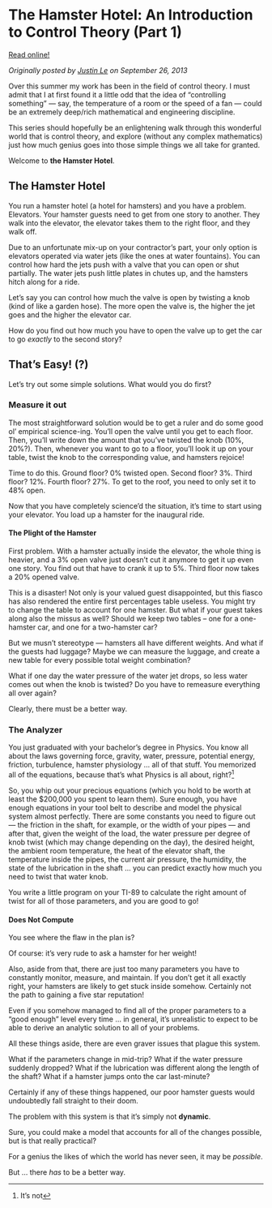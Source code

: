 The Hamster Hotel: An Introduction to Control Theory (Part 1)
=============================================================

[Read online!](https://blog.jle.im/entry/the-hamster-hotel-an-introduction-to-control-theory.html)

*Originally posted by [Justin Le](https://blog.jle.im/) on September 26, 2013*

Over this summer my work has been in the field of control theory. I must
admit that I at first found it a little odd that the idea of
“controlling something” — say, the temperature of a room or the speed of
a fan — could be an extremely deep/rich mathematical and engineering
discipline.

This series should hopefully be an enlightening walk through this
wonderful world that is control theory, and explore (without any complex
mathematics) just how much genius goes into those simple things we all
take for granted.

Welcome to **the Hamster Hotel**.

The Hamster Hotel
-----------------

You run a hamster hotel (a hotel for hamsters) and you have a problem.
Elevators. Your hamster guests need to get from one story to another.
They walk into the elevator, the elevator takes them to the right floor,
and they walk off.

Due to an unfortunate mix-up on your contractor’s part, your only option
is elevators operated via water jets (like the ones at water fountains).
You can control how hard the jets push with a valve that you can open or
shut partially. The water jets push little plates in chutes up, and the
hamsters hitch along for a ride.

Let’s say you can control how much the valve is open by twisting a knob
(kind of like a garden hose). The more open the valve is, the higher the
jet goes and the higher the elevator car.

How do you find out how much you have to open the valve up to get the
car to go *exactly* to the second story?

That’s Easy! (?)
----------------

Let’s try out some simple solutions. What would you do first?

### Measure it out

The most straightforward solution would be to get a ruler and do some
good ol’ empirical science-ing. You’ll open the valve until you get to
each floor. Then, you’ll write down the amount that you’ve twisted the
knob (10%, 20%?). Then, whenever you want to go to a floor, you’ll look
it up on your table, twist the knob to the corresponding value, and
hamsters rejoice!

Time to do this. Ground floor? 0% twisted open. Second floor? 3%. Third
floor? 12%. Fourth floor? 27%. To get to the roof, you need to only set
it to 48% open.

Now that you have completely science’d the situation, it’s time to start
using your elevator. You load up a hamster for the inaugural ride.

#### The Plight of the Hamster

First problem. With a hamster actually inside the elevator, the whole
thing is heavier, and a 3% open valve just doesn’t cut it anymore to get
it up even one story. You find out that have to crank it up to 5%. Third
floor now takes a 20% opened valve.

This is a disaster! Not only is your valued guest disappointed, but this
fiasco has also rendered the entire first percentages table useless. You
might try to change the table to account for one hamster. But what if
your guest takes along also the missus as well? Should we keep two
tables – one for a one-hamster car, and one for a two-hamster car?

But we musn’t stereotype — hamsters all have different weights. And what
if the guests had luggage? Maybe we can measure the luggage, and create
a new table for every possible total weight combination?

What if one day the water pressure of the water jet drops, so less water
comes out when the knob is twisted? Do you have to remeasure everything
all over again?

Clearly, there must be a better way.

### The Analyzer

You just graduated with your bachelor’s degree in Physics. You know all
about the laws governing force, gravity, water, pressure, potential
energy, friction, turbulence, hamster physiology … all of that stuff.
You memorized all of the equations, because that’s what Physics is all
about, right?[^1]

So, you whip out your precious equations (which you hold to be worth at
least the \$200,000 you spent to learn them). Sure enough, you have
enough equations in your tool belt to describe and model the physical
system almost perfectly. There are some constants you need to figure out
— the friction in the shaft, for example, or the width of your pipes —
and after that, given the weight of the load, the water pressure per
degree of knob twist (which may change depending on the day), the
desired height, the ambient room temperature, the heat of the elevator
shaft, the temperature inside the pipes, the current air pressure, the
humidity, the state of the lubrication in the shaft … you can predict
exactly how much you need to twist that water knob.

You write a little program on your TI-89 to calculate the right amount
of twist for all of those parameters, and you are good to go!

#### Does Not Compute

You see where the flaw in the plan is?

Of course: it’s very rude to ask a hamster for her weight!

Also, aside from that, there are just too many parameters you have to
constantly monitor, measure, and maintain. If you don’t get it all
exactly right, your hamsters are likely to get stuck inside somehow.
Certainly not the path to gaining a five star reputation!

Even if you somehow managed to find all of the proper parameters to a
“good enough” level every time … in general, it’s unrealistic to expect
to be able to derive an analytic solution to all of your problems.

All these things aside, there are even graver issues that plague this
system.

What if the parameters change in mid-trip? What if the water pressure
suddenly dropped? What if the lubrication was different along the length
of the shaft? What if a hamster jumps onto the car last-minute?

Certainly if any of these things happened, our poor hamster guests would
undoubtedly fall straight to their doom.

The problem with this system is that it’s simply not **dynamic**.

Sure, you could make a model that accounts for all of the changes
possible, but is that really practical?

For a genius the likes of which the world has never seen, it may be
*possible*.

But … there *has* to be a better way.

[^1]: It’s not
